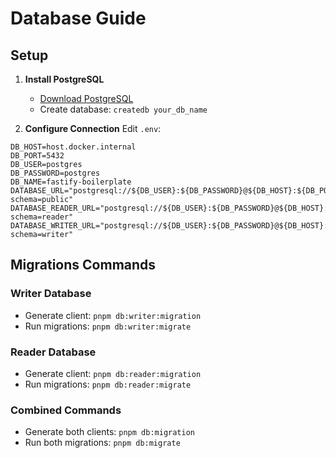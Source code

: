 # Database Guide

## Setup

1. **Install PostgreSQL**
   - [Download PostgreSQL](https://www.postgresql.org/download/)
   - Create database: `createdb your_db_name`

2. **Configure Connection**
   Edit `.env`:
```env
DB_HOST=host.docker.internal
DB_PORT=5432
DB_USER=postgres
DB_PASSWORD=postgres
DB_NAME=fastify-boilerplate
DATABASE_URL="postgresql://${DB_USER}:${DB_PASSWORD}@${DB_HOST}:${DB_PORT}/${DB_NAME}?schema=public"
DATABASE_READER_URL="postgresql://${DB_USER}:${DB_PASSWORD}@${DB_HOST}:${DB_PORT}/${DB_NAME}?schema=reader"
DATABASE_WRITER_URL="postgresql://${DB_USER}:${DB_PASSWORD}@${DB_HOST}:${DB_PORT}/${DB_NAME}?schema=writer"
```

## Migrations Commands

### Writer Database
- Generate client: `pnpm db:writer:migration`
- Run migrations: `pnpm db:writer:migrate`

### Reader Database
- Generate client: `pnpm db:reader:migration`
- Run migrations: `pnpm db:reader:migrate`

### Combined Commands
- Generate both clients: `pnpm db:migration`
- Run both migrations: `pnpm db:migrate`
